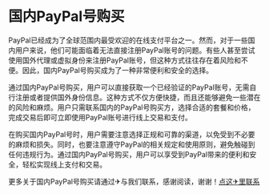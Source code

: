 # 国内PayPal号购买

PayPal已经成为了全球范围内最受欢迎的在线支付平台之一。然而，对于一些国内用户来说，他们可能面临着无法直接注册PayPal账号的问题。有些人甚至尝试使用国外代理或虚拟身份来注册PayPal账号，但这种方式往往存在着风险和不便。因此，国内PayPal号购买成为了一种非常便利和安全的选择。

通过国内PayPal号购买，用户可以直接获取一个已经验证的PayPal账号，无需自行注册或者提供国外身份信息。这种方式不仅方便快捷，而且还能够避免一些潜在的风险和麻烦。用户只需联系国内的PayPal号购买方，选择合适的套餐和价格，完成交易后即可立即使用PayPal账号进行线上交易和支付。

在购买国内PayPal号时，用户需要注意选择正规和可靠的渠道，以免受到不必要的麻烦和损失。同时，也要注意遵守PayPal的相关规定和使用原则，避免触碰到任何违规行为。通过国内PayPal号购买，用户可以享受到PayPal带来的便利和安全，轻松实现线上支付和交易。

更多关于国内PayPal号购买请通过✈与我们联系，感谢阅读，谢谢！[点这✈里联系](https://a.k02.cc)